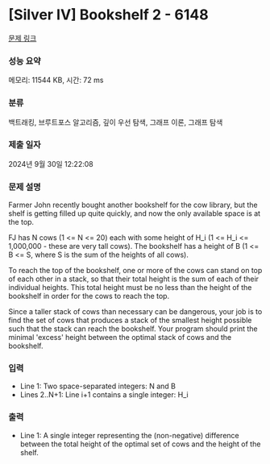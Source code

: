 # [Silver IV] Bookshelf 2 - 6148 

[문제 링크](https://www.acmicpc.net/problem/6148) 

### 성능 요약

메모리: 11544 KB, 시간: 72 ms

### 분류

백트래킹, 브루트포스 알고리즘, 깊이 우선 탐색, 그래프 이론, 그래프 탐색

### 제출 일자

2024년 9월 30일 12:22:08

### 문제 설명

<p>Farmer John recently bought another bookshelf for the cow library, but the shelf is getting filled up quite quickly, and now the only available space is at the top.</p>

<p>FJ has N cows (1 <= N <= 20) each with some height of H_i (1 <= H_i <= 1,000,000 - these are very tall cows). The bookshelf has a height of B (1 <= B <= S, where S is the sum of the heights of all cows).</p>

<p>To reach the top of the bookshelf, one or more of the cows can stand on top of each other in a stack, so that their total height is the sum of each of their individual heights. This total height must be no less than the height of the bookshelf in order for the cows to reach the top.</p>

<p>Since a taller stack of cows than necessary can be dangerous, your job is to find the set of cows that produces a stack of the smallest height possible such that the stack can reach the bookshelf. Your program should print the minimal 'excess' height between the optimal stack of cows and the bookshelf.</p>

### 입력 

 <ul>
	<li>Line 1: Two space-separated integers: N and B</li>
	<li>Lines 2..N+1: Line i+1 contains a single integer: H_i</li>
</ul>

<p> </p>

### 출력 

 <ul>
	<li>Line 1: A single integer representing the (non-negative) difference between the total height of the optimal set of cows and the height of the shelf.</li>
</ul>

<p> </p>

